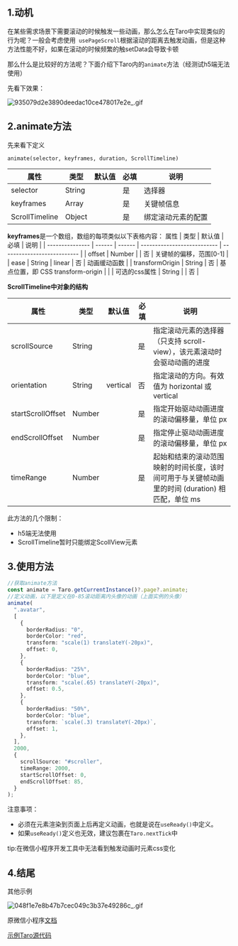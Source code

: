 ## 1.动机
在某些需求场景下需要滚动的时候触发一些动画，那么怎么在Taro中实现类似的行为呢？一般会考虑使用` usePageScroll`根据滚动的距离去触发动画，但是这种方法性能不好，如果在滚动的时候频繁的触setData会导致卡顿

那么什么是比较好的方法呢？下面介绍下Taro内的`animate`方法（经测试h5端无法使用）

先看下效果：


![935079d2e3890deedac10ce478017e2e_.gif](https://p3-juejin.byteimg.com/tos-cn-i-k3u1fbpfcp/f09df774ac1a46ad8283da68880d0112~tplv-k3u1fbpfcp-watermark.image?)

## 2.animate方法
先来看下定义
```
animate(selector, keyframes, duration, ScrollTimeline)
```
属性        | 类型    | 默认值 | 必填 | 说明                                                 
| --------- | ------ | --- | -- | ---------------------------------------------------------
| selector  | String |     | 是  | 选择器 |
| keyframes | Array  |     | 是  | 关键帧信息                                               | duration  | Number |     | 是  | 动画持续时长（毫秒为单位）
| ScrollTimeline |Object |  | 是|绑定滚动元素的配置


**keyframes**是一个数组，数组的每项类似以下表格内容：
属性              | 类型     | 默认值    | 必填                          | 说明                          |
| --------------- | ------ | ------ | --------------------------- | --------------------------- |
| offset          | Number |        | 否                           | 关键帧的偏移，范围[0-1]              |
| ease            | String | linear | 否                           | 动画缓动函数                      |
| transformOrigin | String | 否      | 基点位置，即 CSS transform-origin |                             |
| 可选的css属性 | String |        | 否                           | 

**ScrollTimeline中对象的结构**

属性                | 类型     | 默认值      | 必填 | 说明                                                      |
| ----------------- | ------ | -------- | -- | ------------------------------------------------------- |
| scrollSource      | String |          | 是  | 指定滚动元素的选择器（只支持 scroll-view），该元素滚动时会驱动动画的进度              |
| orientation       | String | vertical | 否  | 指定滚动的方向。有效值为 horizontal 或 vertical                      |
| startScrollOffset | Number |          | 是  | 指定开始驱动动画进度的滚动偏移量，单位 px                                  |
| endScrollOffset   | Number |          | 是  | 指定停止驱动动画进度的滚动偏移量，单位 px                                  |
| timeRange         | Number |          | 是  | 起始和结束的滚动范围映射的时间长度，该时间可用于与关键帧动画里的时间 (duration) 相匹配，单位 ms

此方法的几个限制：
- h5端无法使用
- ScrollTimeline暂时只能绑定ScollView元素
## 3.使用方法
```ts 
//获取animate方法
const animate = Taro.getCurrentInstance()?.page?.animate;
//定义动画，以下是定义在0-85滚动距离内头像的动画（上面实例的头像）
animate(
  ".avatar",
  [
    {
      borderRadius: "0",
      borderColor: "red",
      transform: "scale(1) translateY(-20px)",
      offset: 0,
    },
    {
      borderRadius: "25%",
      borderColor: "blue",
      transform: "scale(.65) translateY(-20px)",
      offset: 0.5,
    },
    {
      borderRadius: "50%",
      borderColor: "blue",
      transform: `scale(.3) translateY(-20px)`,
      offset: 1,
    },
  ],
  2000,
  {
    scrollSource: "#scroller",
    timeRange: 2000,
    startScrollOffset: 0,
    endScrollOffset: 85,
  }
);
```
注意事项：
- 必须在元素渲染到页面上后再定义动画，也就是说在`useReady()`中定义。
- 如果`useReady()`定义也无效，建议包裹在`Taro.nextTick`中

tip:在微信小程序开发工具中无法看到触发动画时元素css变化

## 4.结尾
其他示例

![048f1e7e8b47b7cec049c3b37e49286c_.gif](https://p6-juejin.byteimg.com/tos-cn-i-k3u1fbpfcp/2a24c6f6204c4eb09595fcbdd980c14e~tplv-k3u1fbpfcp-watermark.image?)

原微信小程序[文档](https://developers.weixin.qq.com/miniprogram/dev/framework/view/animation.html)

[示例Taro源代码](https://github.com/QingYuanO/list-animation-example)
